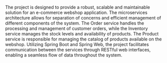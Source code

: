 The project is designed to provide a robust, scalable and maintainable solution for an e-commerce webshop application. The microservices architecture allows for separation of concerns and efficient management of different components of the system. The Order service handles the processing and management of customer orders, while the Inventory service manages the stock levels and availability of products. The Product service is responsible for managing the catalog of products available on the webshop. Utilizing Spring Boot and Spring Web, the project facilitates communication between the services through RESTful web interfaces, enabling a seamless flow of data throughout the system.
